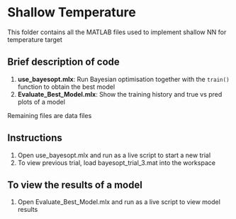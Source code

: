 # Shallow Temperature
This folder contains all the MATLAB files used to implement shallow NN for temperature target

## Brief description of code
1. **use_bayesopt.mlx**: Run Bayesian optimisation together with the ```train()``` function to obtain the best model
2. **Evaluate_Best_Model.mlx**: Show the training history and true vs pred plots of a model

Remaining files are data files

## Instructions
1. Open use_bayesopt.mlx and run as a live script to start a new trial
2. To view previous trial, load bayesopt_trial_3.mat into the workspace
## To view the results of a model
1. Open Evaluate_Best_Model.mlx and run as a live script to view model results
